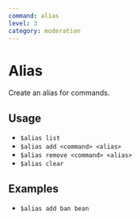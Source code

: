 ```yaml
---
command: alias
level: 3
category: moderation
---
```


# Alias

Create an alias for commands.

## Usage

 - `$alias list`
 - `$alias add <command> <alias>`
 - `$alias remove <command> <alias>`
 - `$alias clear`

## Examples

 - `$alias add ban bean`

